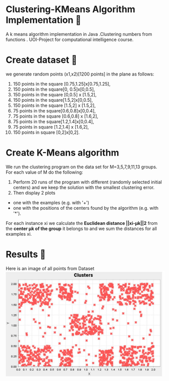 # Clustering-KMeans Algorithm Implementation :page_facing_up:
A k means algorithm implementation in Java .Clustering numbers from functions .
UOI-Project for computational intelligence course.

# Create dataset :file_folder:

we generate random points (x1,x2)[1200 points] in the plane as follows: 
1) 150 points in the square [0.75,1.25]x[0.75,1.25], 
2) 150 points in the square[0, 0.5]x[0,0.5],
3) 150 points in the square [0,0.5] x [1.5,2], 
4) 150 points in the square[1.5,2]x[0,0.5], 
5) 150 points in the square [1.5,2] x [1.5,2], 
6) 75 points in the square[0.6,0.8]x[0,0.4], 
7) 75 points in the square [0.6,0.8] x [1.6,2],
8) 75 points in the square[1.2,1.4]x[0,0.4],
9) 75 points in square [1.2,1.4] x [1.6,2], 
10) 150 points in square [0,2]x[0,2].



# Create K-Means algorithm 
We run the clustering program on the data set for M=3,5,7,9,11,13 groups. For each value of M do the following:
1) Perform 20 runs of the program with different (randomly selected initial centers) and
we keep the solution with the smallest clustering error.
2) Then display 2 plots 
  - one with the examples (e.g. with '+')  
  - one with the positions of the centers found by the algorithm (e.g. with '*').
  
For each instance xi we calculate the **Euclidean distance ||xi-μk||2** from
the **center μk of the group** it belongs to and we sum the distances for all examples
xi.

# Results :memo:
Here is an image of all points from Dataset
![alt text](https://github.com/Georgemouts/Clustering-KMeans-Algorithm/blob/main/images/all_points.png)
